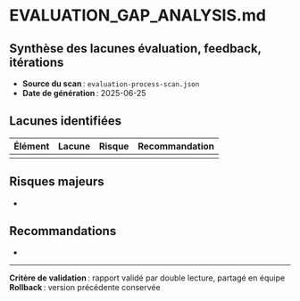 # EVALUATION_GAP_ANALYSIS.md

## Synthèse des lacunes évaluation, feedback, itérations

- **Source du scan** : `evaluation-process-scan.json`
- **Date de génération** : 2025-06-25

## Lacunes identifiées

| Élément | Lacune | Risque | Recommandation |
|---------|--------|--------|---------------|
|         |        |        |               |

## Risques majeurs

-

## Recommandations

-

---

**Critère de validation** : rapport validé par double lecture, partagé en équipe  
**Rollback** : version précédente conservée
